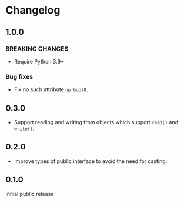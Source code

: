 Changelog
=========

## 1.0.0

### BREAKING CHANGES

- Require Python 3.9+

### Bug fixes

- Fix no such attribute `np.bool8`.


## 0.3.0

- Support reading and writing from objects which support `read()` and
  `write()`.

## 0.2.0

- Improve types of public interface to avoid the need for casting.


## 0.1.0

Initial public release
